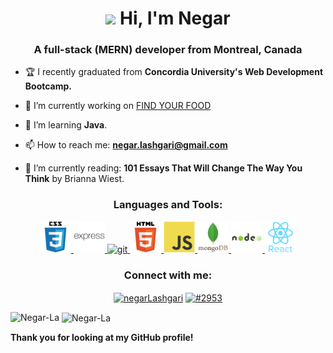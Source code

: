 <h1 align="center"><img src="https://raw.githubusercontent.com/MartinHeinz/MartinHeinz/master/wave.gif" width="30px"> Hi, I'm Negar</h1>
<h3 align="center">A full-stack (MERN) developer from Montreal, Canada</h3>

- 🏆 I recently graduated from **Concordia University's Web Development Bootcamp.**

- 🔭 I’m currently working on [FIND YOUR FOOD](https://github.com/Negar-La/Find-your-Food)

- 🌱 I’m learning **Java**.

- 📫 How to reach me: **negar.lashgari@gmail.com**

- 📔 I’m currently reading: **101 Essays That Will Change The Way You Think** by  Brianna Wiest.

<h3 align="center">Languages and Tools:</h3>
<p align="center"> <a href="https://www.w3schools.com/css/" target="_blank" rel="noreferrer"> <img src="https://raw.githubusercontent.com/devicons/devicon/master/icons/css3/css3-original-wordmark.svg" alt="css3" width="50" height="50"/> </a> <a href="https://expressjs.com" target="_blank" rel="noreferrer"> <img src="https://raw.githubusercontent.com/devicons/devicon/master/icons/express/express-original-wordmark.svg" alt="express" width="50" height="50"/> </a> <a href="https://git-scm.com/" target="_blank" rel="noreferrer"> <img src="https://www.vectorlogo.zone/logos/git-scm/git-scm-icon.svg" alt="git" width="50" height="50"/> </a> <a href="https://html.spec.whatwg.org/multipage/" target="_blank" rel="noreferrer"> <img src="https://raw.githubusercontent.com/devicons/devicon/master/icons/html5/html5-original-wordmark.svg" alt="html5" width="50" height="50"/> </a> <a href="https://developer.mozilla.org/en-US/docs/Web/JavaScript" target="_blank" rel="noreferrer"> <img src="https://raw.githubusercontent.com/devicons/devicon/master/icons/javascript/javascript-original.svg" alt="javascript" width="50" height="50"/> </a> <a href="https://www.mongodb.com/" target="_blank" rel="noreferrer"> <img src="https://raw.githubusercontent.com/devicons/devicon/master/icons/mongodb/mongodb-original-wordmark.svg" alt="mongodb" width="50" height="50"/> </a> <a href="https://nodejs.org" target="_blank" rel="noreferrer"> <img src="https://raw.githubusercontent.com/devicons/devicon/master/icons/nodejs/nodejs-original-wordmark.svg" alt="nodejs" width="50" height="50"/> </a> <a href="https://reactjs.org/" target="_blank" rel="noreferrer"> <img src="https://raw.githubusercontent.com/devicons/devicon/master/icons/react/react-original-wordmark.svg" alt="react" width="50" height="50"/> </a> </p>

<h3 align="center">Connect with me:</h3>
<p align="center">
<a href="https://www.linkedin.com/in/negarlashgari/" target="blank"><img align="center" src="https://raw.githubusercontent.com/rahuldkjain/github-profile-readme-generator/master/src/images/icons/Social/linked-in-alt.svg" alt="negarLashgari" height="30" width="30" /></a>
<a href="https://discord.gg/#2953" target="blank"><img align="center" src="https://raw.githubusercontent.com/rahuldkjain/github-profile-readme-generator/master/src/images/icons/Social/discord.svg" alt="#2953" height="30" width="30" /></a>
</p>


<p><img align="left" src="https://github-readme-stats.vercel.app/api/top-langs?username=Negar-La&show_icons=true&locale=en&layout=compact" alt="Negar-La" /></p>

<p>&nbsp;<img align="center" src="https://github-readme-stats.vercel.app/api?username=Negar-La&show_icons=true&locale=en" alt="Negar-La" /></p>

**Thank you for looking at my GitHub profile!**
